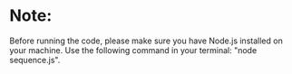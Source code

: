 # Note:
Before running the code, please make sure you have Node.js installed on your machine. Use the following command in your terminal: "node sequence.js".

